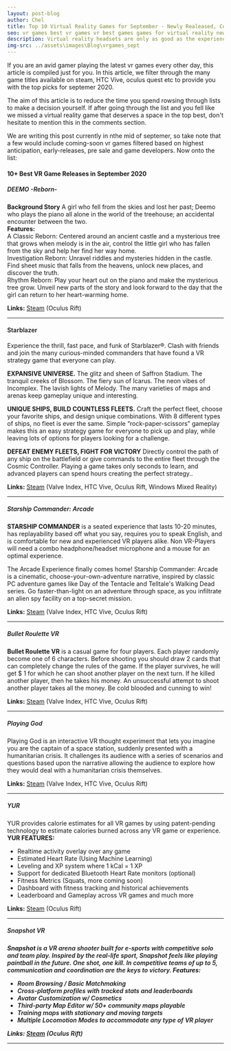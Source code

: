 ```yaml
---
layout: post-blog
author: Chel
title: Top 10 Virtual Reality Games for September - Newly Realeased, Coming soon top picks
seo: vr games best vr games vr best games games for virtual reality new vr free game vr vr games free vrgames on steam
description: Virtual reality headsets are only as good as the experiences they offer. Lose yourself in the best action, arcade, exploration, simulation, and sports VR games for the Oculus Quest, Oculus Rift S, HTC Vive, PlayStation VR, Valve Index, and Windows Mixed Reality platforms. Catch up on the Best VR Games released August 2020.
img-src: ../assets\images\Blog\vrgames_sept
---
```


If you are an avid gamer playing the latest vr games every other day, this article is compiled just for you. In this article, we filter through the many game titles available on steam, HTC Vive, oculus quest etc to provide you with the top picks for septemer 2020.

The aim of this article is to reduce the time you spend rowsing through lists to make a decision yourself. If after going through the list and you fell like we missed a virtual reality game that deserves a space in the top best, don't hesitate to mention this in the comments section.


We are writing this post currently in nthe mid of septemer, so take note that a few would include coming-soon vr games filtered based on highest anticipation, early-releases, pre sale and game developers. Now onto the list:

<h4>10+ Best VR Game Releases in September 2020</h4>

<h5 style="font-weight: 600;">DEEMO -Reborn-</h5>
<!-- <iframe class="img-fluid" width="560" height="315" src="https://www.youtube.com/embed/TX58AbJq-xo" frameborder="0" allow="accelerometer; autoplay; encrypted-media; gyroscope; picture-in-picture" allowfullscreen=""></iframe> -->

<p>
<b>Background Story</b>
A girl who fell from the skies and lost her past; Deemo who plays the piano all alone in the world of the treehouse; an accidental encounter between the two. <br>
<b>Features:</b> <br>
  A Classic Reborn: Centered around an ancient castle and a mysterious tree that grows when melody is in the air, control the little girl who has fallen from the sky and help her find her way home. <br>
  Investigation Reborn: Unravel riddles and mysteries hidden in the castle. Find sheet music that falls from the heavens, unlock new places, and discover the truth. <br>
  Rhythm Reborn: Play your heart out on the piano and make the mysterious tree grow. Unveil new parts of the story and look forward to the day that the girl can return to her heart-warming home.
<br></p>
<p><strong>Links:</strong> <a href="https://store.steampowered.com/app/1282210/DEEMO_Reborn/">Steam</a> (Oculus Rift)</p>
<hr />


<h4 style="font-weight: 600;">Starblazer</h4>
<!-- <iframe class="img-fluid" width="560" height="315" src="https://www.youtube.com/embed/TX58AbJq-xo" frameborder="0" allow="accelerometer; autoplay; encrypted-media; gyroscope; picture-in-picture" allowfullscreen=""></iframe> -->

<p>Experience the thrill, fast pace, and funk of Starblazer®. Clash with friends and join the many curious-minded commanders that have found a VR strategy game that everyone can play. <br>

<b>EXPANSIVE UNIVERSE.</b> The glitz and sheen of Saffron Stadium. The tranquil creeks of Blossom. The fiery sun of Icarus. The neon vibes of Incomplex. The lavish lights of Melody. The many varieties of maps and arenas keep gameplay unique and interesting. <br>

<b>UNIQUE SHIPS, BUILD COUNTLESS FLEETS.</b> Craft the perfect fleet, choose your favorite ships, and design unique combinations. With 8 different types of ships, no fleet is ever the same. Simple “rock-paper-scissors” gameplay makes this an easy strategy game for everyone to pick up and play, while leaving lots of options for players looking for a challenge. <br>

<b>DEFEAT ENEMY FLEETS, FIGHT FOR VICTORY</b> Directly control the path of any ship on the battlefield or give commands to the entire fleet through the Cosmic Controller. Playing a game takes only seconds to learn, and advanced players can spend hours creating the perfect strategy..<br /></p>
<p><strong>Links:</strong> <a href="https://store.steampowered.com/app/979520/Starblazer/">Steam</a> (Valve Index, HTC Vive, Oculus Rift, Windows Mixed Reality)</p>
<hr />

<h5 style="font-weight: 600;">Starship Commander: Arcade</h5>
<!-- <iframe class="img-fluid" width="560" height="315" src="https://www.youtube.com/embed/TX58AbJq-xo" frameborder="0" allow="accelerometer; autoplay; encrypted-media; gyroscope; picture-in-picture" allowfullscreen=""></iframe> -->

<p><b>STARSHIP COMMANDER</b> is a seated experience that lasts 10-20 minutes, has replayability based off what you say, requires you to speak English, and is comfortable for new and experienced VR players alike. Non VR-Players will need a combo headphone/headset microphone and a mouse for an optimal experience. <br>

The Arcade Experience finally comes home! Starship Commander: Arcade is a cinematic, choose-your-own-adventure narrative, inspired by classic PC adventure games like Day of the Tentacle and Telltale's Walking Dead series. Go faster-than-light on an adventure through space, as you infiltrate an alien spy facility on a top-secret mission.</p>
<p><strong>Links:</strong> <a href="https://store.steampowered.com/app/598400/Starship_Commander_Arcade/">Steam</a> (Valve Index, HTC Vive, Oculus Rift)</p>
<hr />

<h5 style="font-weight: 600;">Bullet Roulette VR</h5>
<!-- <iframe class="img-fluid" width="560" height="315" src="https://www.youtube.com/embed/TX58AbJq-xo" frameborder="0" allow="accelerometer; autoplay; encrypted-media; gyroscope; picture-in-picture" allowfullscreen=""></iframe> -->

<p><b>Bullet Roulette VR</b> is a casual game for four players. Each player randomly become one of 6 characters. Before shooting you should draw 2 cards that can completely change the rules of the game. If the player survives, he will get $ 1 for which he can shoot another player on the next turn. If he killed another player, then he takes his money. An unsuccessful attempt to shoot another player takes all the money. Be cold blooded and cunning to win! <br>
<p><strong>Links:</strong> <a href="https://store.steampowered.com/app/1103880/Bullet_Roulette_VR/">Steam</a> (Valve Index, HTC Vive, Oculus Rift)</p>
<hr />

<h5 style="font-weight: 600;">Playing God</h5>
<!-- <iframe class="img-fluid" width="560" height="315" src="https://www.youtube.com/embed/TX58AbJq-xo" frameborder="0" allow="accelerometer; autoplay; encrypted-media; gyroscope; picture-in-picture" allowfullscreen=""></iframe> -->

<p>
Playing God is an interactive VR thought experiment that lets you imagine you are the captain of a space station, suddenly presented with a humanitarian crisis. It challenges its audience with a series of scenarios and questions based upon the narrative allowing the audience to explore how they would deal with a humanitarian crisis themselves.<br></p>
<p><strong>Links:</strong> <a href="https://store.steampowered.com/app/1358930/Playing_God/">Steam</a> (Valve Index, HTC Vive, Oculus Rift)</p>
<hr />

<h5 style="font-weight: 600;">YUR</h5>
<!-- <iframe class="img-fluid" width="560" height="315" src="https://www.youtube.com/embed/TX58AbJq-xo" frameborder="0" allow="accelerometer; autoplay; encrypted-media; gyroscope; picture-in-picture" allowfullscreen=""></iframe> -->

<p>
YUR provides calorie estimates for all VR games by using patent-pending technology to estimate calories burned across any VR game or experience.
  <b>YUR FEATURES:</b>
 <ul>
    <li>Realtime activity overlay over any game</li>
    <li>Estimated Heart Rate (Using Machine Learning)</li>
    <li>Leveling and XP system where 1 kCal = 1 XP</li>
    <li>Support for dedicated Bluetooth Heart Rate monitors (optional)
    <li>Fitness Metrics (Squats, more coming soon)</li>
    <li>Dashboard with fitness tracking and historical achievements</li>
    <li>Leaderboard and Gameplay across VR games and much more</li>
</ul></p>
<p><strong>Links:</strong> <a href="https://store.steampowered.com/app/1188920/YUR/">Steam</a> (Oculus Rift)</p>
<hr />

<h5 style="font-weight: 600;">Snapshot VR<h5 style="font-weight: 600;">
<!-- <iframe class="img-fluid" width="560" height="315" src="https://www.youtube.com/embed/TX58AbJq-xo" frameborder="0" allow="accelerometer; autoplay; encrypted-media; gyroscope; picture-in-picture" allowfullscreen=""></iframe> -->

<p>
<b>Snapshot</b> is a VR arena shooter built for e-sports with competitive solo and team play. Inspired by the real-life sport, Snapshot feels like playing paintball in the future. One shot, one kill. In competitive teams of up to 5, communication and coordination are the keys to victory.
  <b>Features:</b>
 <ul>
    <li>Room Browsing / Basic Matchmaking</li>
    <li>Cross-platform profiles with tracked stats and leaderboards</li>
    <li>Avatar Customization w/ Cosmetics</li>
   <li>Third-party Map Editor w/ 50+ community maps playable</li>
    <li>Training maps with stationary and moving targets</li>
    <li>Multiple Locomotion Modes to accommodate any type of VR player</li>
</ul></p>
<p><strong>Links:</strong> <a href="https://store.steampowered.com/app/1133580/Snapshot_VR/">Steam</a> (Oculus Rift)</p>
<hr />



